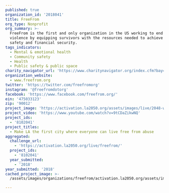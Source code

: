 ```yaml
---
published: true
organization_id: '2018041'
title: FreeFrom
org_type: Nonprofit
org_summary: >-
  FreeFrom is the first and only organization in the US working to end domestic
  violence by equipping survivors with the resources needed to achieve long-term
  safety and financial security.
tags_indicators:
  - Mental & emotional health
  - Community safety
  - Health
  - Public safety & public space
charity_navigator_url: 'https://www.charitynavigator.org/index.cfm?bay=search.profile&ein=475033123'
organization_website:
  - www.freefrom.org
twitter: 'https://twitter.com/freefromorg'
instagram: '@freefromdotorg'
facebook: 'https://www.facebook.com/freefrom.org/'
ein: '475033123'
zip: '90012'
project_image: 'https://activation.la2050.org/assets/images/live/2048-wide/freefrom.jpg'
project_video: 'https://www.youtube.com/watch?v=9tCDaZikwNQ'
project_ids:
  - '8102041'
project_titles:
  - Make LA the first city where everyone can live free from abuse
aggregated:
  challenge_url:
    - 'https://activation.la2050.org/live/freefrom/'
  project_ids:
    - '8102041'
  year_submitted:
    - '2018'
year_submitted: '2018'
cached_project_image: >-
  /assets/images/organizations/freefrom/activation.la2050.org/assets/images/live/2048-wide/freefrom.jpg

---
```


